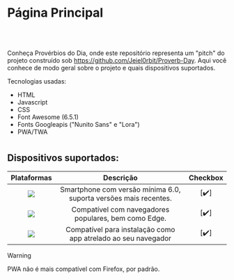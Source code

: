 # Página Principal

<br/>
<br/>

Conheça Provérbios do Dia, onde este repositório representa um "pitch" do projeto construído sob https://github.com/Jeiel0rbit/Proverb-Day. Aqui você conhece de modo geral sobre o projeto e quais dispositivos suportados.

Tecnologias usadas:

- HTML
- Javascript
- CSS
- Font Awesome (6.5.1)
- Fonts Googleapis ("Nunito Sans" e "Lora")
- PWA/TWA

#

## Dispositivos suportados:

| Plataformas       | Descrição                                      | Checkbox |
|:------------------:|:----------------------------------------------:|:--------:|
| ![](https://img.shields.io/badge/Android-3DDC84.svg?style=for-the-badge&logo=Android&logoColor=white)           | Smartphone com versão mínima 6.0, suporta versões mais recentes.  |   [✔️]   |
| ![](https://img.shields.io/badge/Google%20Chrome-4285F4.svg?style=for-the-badge&logo=Google-Chrome&logoColor=white)     | Compatível com navegadores populares, bem como Edge.        |   [✔️]   |
| ![](https://img.shields.io/badge/Safari-006CFF.svg?style=for-the-badge&logo=Safari&logoColor=white) | Compatível para instalação como app atrelado ao seu navegador |   [✔️]   |

> [!warning]
> PWA não é mais compatível com Firefox, por padrão.
